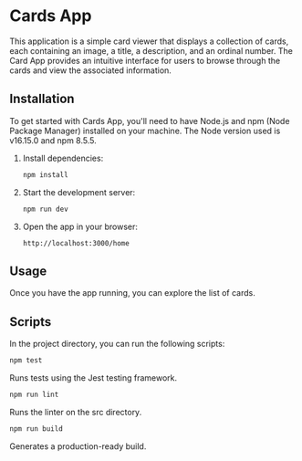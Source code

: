 # Cards App

This application is a simple card viewer that displays a collection of cards, each containing an image, a title, a description, and an ordinal number. The Card App provides an intuitive interface for users to browse through the cards and view the associated information.

## Installation

To get started with Cards App, you'll need to have Node.js and npm (Node Package Manager) installed on your machine. The Node version used is v16.15.0 and npm 8.5.5.

1. Install dependencies:

   ```bash
   npm install
   ```

2. Start the development server:

   ```bash
   npm run dev
   ```

3. Open the app in your browser:

   ```
   http://localhost:3000/home
   ```

## Usage

Once you have the app running, you can explore the list of cards.

## Scripts

In the project directory, you can run the following scripts:

```bash
npm test
```

Runs tests using the Jest testing framework.

```bash
npm run lint
```

Runs the linter on the src directory.

```bash
npm run build
```

Generates a production-ready build.

